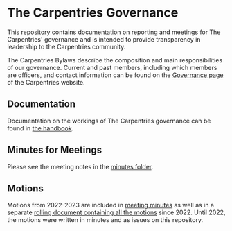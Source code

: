 # The Carpentries Governance

This repository contains documentation on reporting and meetings for The Carpentries' governance and is intended to provide transparency in leadership to the Carpentries community.

The Carpentries Bylaws describe the composition and main responsibilities of our governance. Current and past members, including which members are officers, and contact information can be found on the [Governance page](https://carpentries.org/governance/) of the Carpentries website.

## Documentation
Documentation on the workings of The Carpentries governance can be found 
in [the handbook](https://docs.carpentries.org/topic_folders/governance/).

## Minutes for Meetings
Please see the meeting notes in the [minutes folder](minutes/).  

## Motions
Motions from 2022-2023 are included in [meeting minutes](#minutes-for-meetings) as well as in a separate 
[rolling document containing all the motions](minutes/motions.md) since 2022. Until 2022, the motions were written in minutes and as issues on this repository.
